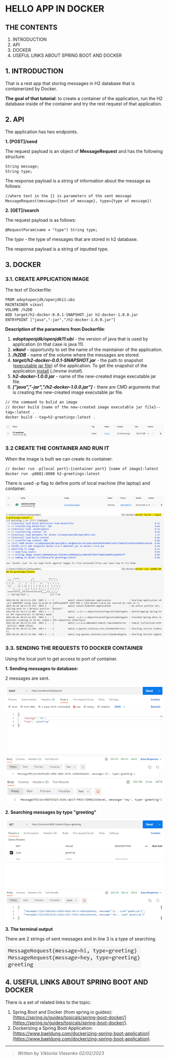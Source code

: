 # **HELLO APP IN DOCKER**
## **THE CONTENTS**
1. INTRODUCTION
2. API
3. DOCKER
4. USEFUL LINKS ABOUT SPRING BOOT AND DOCKER

## **1. INTRODUCTION**
That is a rest app that storing messages in H2 database that is containerized by Docker.

**The goal of that tutorial**: to create a container of the application, run the H2 database inside of the container and try the rest request of that application.

## **2. API**
The application has two endpoints.

**1. [POST]/send**

The request payload is an object of **MessageRequest** and has the following structure:
```
String message;
String type;
```

The response payload is a string of information about the message as follows:
```
//where text in the {} is parameters of the sent message
MessageRequest(message={text of message}, type={type of message}) 
```

**2. [GET]/search**

The request payload is as follows:
```
@RequestParam(name = "type") String type;
```
The *type* - the type of messages that are stored in h2 database.

The response payload is a string of inputted type.

## **3. DOCKER**
### **3.1. CREATE APPLICATION IMAGE**
The text of Dockerfile:
```
FROM adoptopenjdk/openjdk11:ubi
MAINTAINER vikavl
VOLUME /h2DB
ADD target/h2-docker-0.0.1-SNAPSHOT.jar h2-docker-1.0.0.jar
ENTRYPOINT ["java","-jar","/h2-docker-1.0.0.jar"]
```

**Description of the parameters from Dockerfile**:
1. ***adoptopenjdk/openjdk11:ubi*** - the version of java that is used by application (in that case is java 11).
2. ***vikavl*** - opportunity to set the name of the maintainer of the application.
3. ***/h2DB*** - name of the volume where the messages are stored.
4. ***target/h2-docker-0.0.1-SNAPSHOT.jar*** - the path to snapshot (<ins>executable jar file</ins>) of the application. To get the snapshot of the application <ins>install</ins> (*./mvnw install*).
5. ***h2-docker-1.0.0.jar*** - name of the new-created image executable jar file.
6. ***["java","-jar","/h2-docker-1.0.0.jar"]*** - there are CMD arguments that is creating the new-created image executable jar file.

```
// the command to bulid an image
// docker build {name of the new-created image executable jar file}--tag=:latest .
docker build --tag=h2-greetings:latest .
```

![img1](https://github.com/vikavl/spring-boot-tutorials/blob/main/h2-docker/src/main/resources/static/img1.png)

### **3.2 CREATE THE CONTAINER AND RUN IT**

When the image is built we can create its container:
```
// docker run -p{local port}:{container port} {name of image}:latest
docker run -p8081:8080 h2-greetings:latest
```
There is used *-p* flag to define ports of local machine (the laptop) and container.

![img2](https://github.com/vikavl/spring-boot-tutorials/blob/main/h2-docker/src/main/resources/static/img2.png)

![img3](https://github.com/vikavl/spring-boot-tutorials/blob/main/h2-docker/src/main/resources/static/img3.png)

### **3.3. SENDING THE REQUESTS TO DOCKER CONTAINER**

Using the local port to get access to port of container.

**1. Sending messages to database:**

2 messages are sent.

![img4](https://github.com/vikavl/spring-boot-tutorials/blob/main/h2-docker/src/main/resources/static/img4.png)
![img5](https://github.com/vikavl/spring-boot-tutorials/blob/main/h2-docker/src/main/resources/static/img5.png)

**2. Searching messages by type "greeting"**

![img6](https://github.com/vikavl/spring-boot-tutorials/blob/main/h2-docker/src/main/resources/static/img6.png)

**3. The terminal output**

There are 2 strings of sent messages and in line 3 is a type of searching.

![img7](https://github.com/vikavl/spring-boot-tutorials/blob/main/h2-docker/src/main/resources/static/img7.png)

## **4. USEFUL LINKS ABOUT SPRING BOOT AND DOCKER**
There is a set of related links to the topic:
1. Spring Boot and Docker (from spring.io guides): [https://spring.io/guides/topicals/spring-boot-docker/](https://spring.io/guides/topicals/spring-boot-docker/).
2. Dockerizing a Spring Boot Application: [https://www.baeldung.com/dockerizing-spring-boot-application](https://www.baeldung.com/dockerizing-spring-boot-application).

------

> *Written by Viktoriia Vlasenko 02/02/2023*
